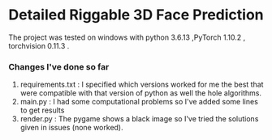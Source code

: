 
# Detailed Riggable 3D Face Prediction

The project was tested on windows with python 3.6.13 ,PyTorch 1.10.2 , torchvision 0.11.3 .
### Changes I've done so far 
1. requirements.txt : I specified which versions worked for me the best that were compatible with that version of python as well the hole algorithms.
2. main.py : I had some computational problems so I've added some lines to get results
3. render.py : The pygame shows a black image so I've tried the solutions given in issues (none worked).


